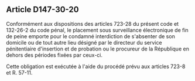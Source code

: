 Article D147-30-20
----
Conformément aux dispositions des articles 723-28 du présent code et 132-26-2 du
code pénal, le placement sous surveillance électronique de fin de peine emporte
pour le condamné interdiction de s'absenter de son domicile ou de tout autre
lieu désigné par le directeur du service pénitentiaire d'insertion et de
probation ou le procureur de la République en dehors des périodes fixées par
ceux-ci.

Cette obligation est exécutée à l'aide du procédé prévu aux articles 723-8 et R.
57-11.
